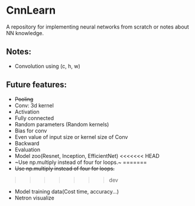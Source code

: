 # CnnLearn
A repository for implementing neural networks from scratch or notes about NN knowledge.

## Notes:
- Convolution using (c, h, w)
## Future features:
- ~~Pooling~~
- Conv: 3d kernel
- Activation
- Fully connected
- Random parameters (Random kernels)
- Bias for conv
- Even value of input size or kernel size of Conv
- Backward
- Evaluation
- Model zoo(Resnet, Inception, EfficientNet)
<<<<<<< HEAD
- ~Use np.multiply instead of four for loops.~
=======
- ~~Use np.multiply instead of four for loops.~~
>>>>>>> dev
- Model training data(Cost time, accuracy...)
- Netron visualize

